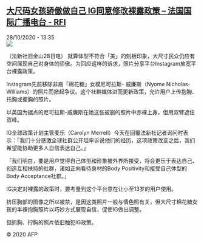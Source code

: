 <!--1603893303000-->
[大尺码女孩骄傲做自己 IG同意修改裸露政策 – 法国国际广播电台 - RFI](http://www.rfi.fr//cn/contenu/20201028-%E5%A4%A7%E5%B0%BA%E7%A0%81%E5%A5%B3%E5%AD%A9%E9%AA%84%E5%82%B2%E5%81%9A%E8%87%AA%E5%B7%B1-ig%E5%90%8C%E6%84%8F%E4%BF%AE%E6%94%B9%E8%A3%B8%E9%9C%B2%E6%94%BF%E7%AD%96)
------

<div>28/10/2020 - 13:35</div><img src="https://s.rfi.fr/media/display/cbb6102c-191d-11eb-b164-005056a964fe/w:310/p:16x9/int0011b.201028203503.jpg"><div class="t-content__body u-clearfix"><p>（法新社旧金山28日电）    就算体型不符合「美」的刻板印象，大尺寸民众仍应有空间展现自己对身体的骄傲。为回应这样的诉求，照片分享平台Instagram放宽平台裸露政策。</p><p>    Instagram先前移除非裔「棉花糖」女模尼可拉斯- 威廉斯（Nyome Nicholas-Williams）的照片而掀起争议。这个社群媒体进而更新政策，允许用户上传抱胸、托胸或握胸的照片。</p><p>    以英国为据点的尼可拉斯-威廉斯在她这张被删的照片中赤裸上身，但用双臂遮住双峰。</p><p>    IG全球政策计划主管麦乐（Carolyn Merrell）今天在回覆法新社记者询问时表示：「我们十分感激全球社群公开坦率诉说他们的经历，这项政策改变之后，我们希望能协助更多人自信表达自己。」</p><p>    「我们明白，要是用户觉得自己体型和形象被外界所接受，将会更乐于表达自己、创造互相扶持的社群，诸如正向看待身材的Body Positivity和接受自己体型的Body Acceptance社群。」</p><p>    IG决定对裸露的政策时，要考量到这个平台意在让小至13岁的用户使用。</p><p>    挤压胸部的图像之所以被禁，是因这类照片一般与情色照有关，但大尺寸棉花糖女孩的半裸抱胸照片以巧妙方式展现自信，促使IG做出调整。</p><p>    但抓胸、拧胸的照片依旧触犯IG政策。</p><p class="t-copyright">© 2020 AFP</p>        </div>
